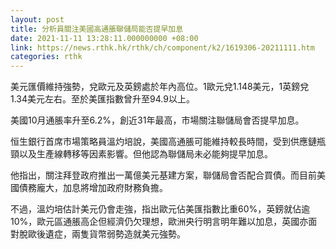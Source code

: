 ```yaml
---
layout: post
title: 分析員關注美國高通脹聯儲局能否提早加息
date: 2021-11-11 13:28:11.000000000 +08:00
link: https://news.rthk.hk/rthk/ch/component/k2/1619306-20211111.htm
categories: rthk
---
```


美元匯價維持強勢，兌歐元及英鎊處於年內高位。1歐元兌1.148美元，1英鎊兌1.34美元左右。至於美匯指數曾升至94.9以上。

美國10月通脹率升至6.2%，創近31年最高，市場關注聯儲局會否提早加息。

恒生銀行首席市場策略員溫灼培說，美國高通脹可能維持較長時間，受到供應鏈瓶頸以及生產線轉移等因素影響。但他認為聯儲局未必能夠提早加息。

他指出，關注拜登政府推出一萬億美元基建方案，聯儲局會否配合買債。而目前美國債務龐大，加息將增加政府財務負擔。

不過，溫灼培估計美元仍會走強，指出歐元佔美匯指數比重60%，英鎊就佔逾10%，歐元區通脹高企但經濟仍欠理想，歐洲央行明言明年難以加息，英國亦面對脫歐後遺症，兩隻貨幣弱勢造就美元強勢。
